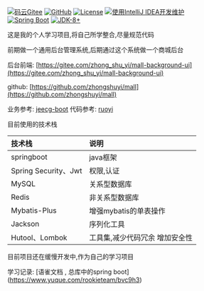 [![码云Gitee](https://gitee.com/zhong_shu_yi/mall/badge/star.svg?theme=blue)](https://gitee.com/zhong_shu_yi/mall)
[![GitHub](https://img.shields.io/github/stars/zhongshuyi/mall.svg?style=social&label=Stars)](https://github.com/JavaLionLi/RuoYi-Vue-Plus)
[![License](https://img.shields.io/badge/License-MIT-blue.svg)](https://gitee.com/JavaLionLi/RuoYi-Vue-Plus/blob/master/LICENSE)
[![使用IntelliJ IDEA开发维护](https://img.shields.io/badge/IntelliJ%20IDEA-提供支持-blue.svg)](https://www.jetbrains.com/?from=RuoYi-Vue-Plus)
<br>
[![Spring Boot](https://img.shields.io/badge/Spring%20Boot-2.4.5-blue.svg)]()
[![JDK-8+](https://img.shields.io/badge/JDK-8+-green.svg)]()

这是我的个人学习项目,将自己所学整合,尽量规范代码

前期做一个通用后台管理系统,后期通过这个系统做一个商城后台

后台前端: [https://gitee.com/zhong_shu_yi/mall-background-ui](https://gitee.com/zhong_shu_yi/mall-background-ui)

github: [https://github.com/zhongshuyi/mall](https://github.com/zhongshuyi/mall)


业务参考: [jeecg-boot](http://jeecg.com)
代码参考: [ruoyi](http://doc.ruoyi.vip)

目前使用的技术栈

| 技术栈                | 说明                          |
| :------------------- | :---------------------------- |
| springboot           | java框架                      |
| Spring Security、Jwt | 权限,认证                     |
| MySQL                | 关系型数据库                   |
| Redis                | 非关系型数据库                 |
| Mybatis-Plus         | 增强mybatis的单表操作          |
| Jackson              | 序列化工具                    |
| Hutool、Lombok       | 工具集,减少代码冗余 增加安全性 |


目前项目还在缓慢开发中,作为自己的学习项目


学习记录: [语雀文档 , 总库中的spring boot] (https://www.yuque.com/rookieteam/bvc9h3)
